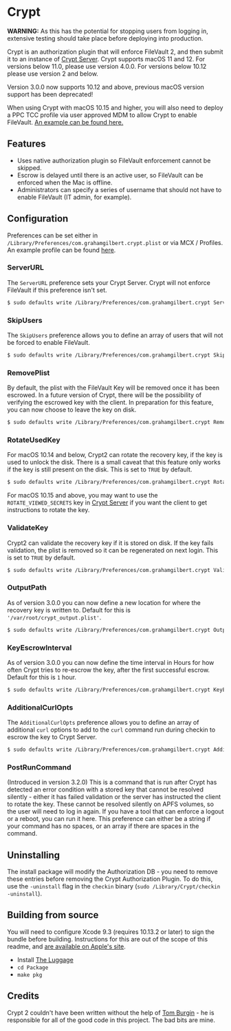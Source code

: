 # Crypt

**WARNING:** As this has the potential for stopping users from logging in, extensive testing should take place before deploying into production.

Crypt is an authorization plugin that will enforce FileVault 2, and then submit it to an instance of [Crypt Server](https://github.com/grahamgilbert/crypt-server). Crypt supports macOS 11 and 12. For versions below 11.0, please use version 4.0.0. For versions below 10.12 please use version 2 and below.

Version 3.0.0 now supports 10.12 and above, previous macOS version support has been deprecated!

When using Crypt with macOS 10.15 and higher, you will also need to deploy a PPC TCC profile via user approved MDM to allow Crypt to enable FileVault. [An example can be found here.](https://github.com/grahamgilbert/crypt/blob/master/ppctcc_example.mobileconfig)

## Features

- Uses native authorization plugin so FileVault enforcement cannot be skipped.
- Escrow is delayed until there is an active user, so FileVault can be enforced when the Mac is offline.
- Administrators can specify a series of username that should not have to enable FileVault (IT admin, for example).

## Configuration

Preferences can be set either in `/Library/Preferences/com.grahamgilbert.crypt.plist` or via MCX / Profiles. An example profile can be found [here](https://github.com/grahamgilbert/crypt/blob/master/Example%20Crypt%20Profile.mobileconfig).

### ServerURL

The `ServerURL` preference sets your Crypt Server. Crypt will not enforce FileVault if this preference isn't set.

```bash
$ sudo defaults write /Library/Preferences/com.grahamgilbert.crypt ServerURL "https://crypt.example.com"
```

### SkipUsers

The `SkipUsers` preference allows you to define an array of users that will not be forced to enable FileVault.

```bash
$ sudo defaults write /Library/Preferences/com.grahamgilbert.crypt SkipUsers -array-add adminuser
```

### RemovePlist

By default, the plist with the FileVault Key will be removed once it has been escrowed. In a future version of Crypt, there will be the possibility of verifying the escrowed key with the client. In preparation for this feature, you can now choose to leave the key on disk.

```bash
$ sudo defaults write /Library/Preferences/com.grahamgilbert.crypt RemovePlist -bool FALSE
```

### RotateUsedKey

For macOS 10.14 and below, Crypt2 can rotate the recovery key, if the key is used to unlock the disk. There is a small caveat that this feature only works if the key is still present on the disk. This is set to `TRUE` by default.

```bash
$ sudo defaults write /Library/Preferences/com.grahamgilbert.crypt RotateUsedKey -bool FALSE
```

For macOS 10.15 and above, you may want to use the `ROTATE_VIEWED_SECRETS` key in [Crypt Server](https://github.com/grahamgilbert/Crypt-Server#settings) if you want the client to get instructions to rotate the key.

### ValidateKey

Crypt2 can validate the recovery key if it is stored on disk. If the key fails validation, the plist is removed so it can be regenerated on next login. This is set to `TRUE` by default.

```bash
$ sudo defaults write /Library/Preferences/com.grahamgilbert.crypt ValidateKey -bool FALSE
```

### OutputPath

As of version 3.0.0 you can now define a new location for where the recovery key is written to. Default for this is `'/var/root/crypt_output.plist'`.

```bash
$ sudo defaults write /Library/Preferences/com.grahamgilbert.crypt OutputPath "/path/to/different/location"
```

### KeyEscrowInterval

As of version 3.0.0 you can now define the time interval in Hours for how often Crypt tries to re-escrow the key, after the first successful escrow. Default for this is `1` hour.

```bash
$ sudo defaults write /Library/Preferences/com.grahamgilbert.crypt KeyEscrowInterval -int 2
```

### AdditionalCurlOpts

The `AdditionalCurlOpts` preference allows you to define an array of additional `curl` options to add to the `curl` command run during checkin to escrow the key to Crypt Server.

```bash
$ sudo defaults write /Library/Preferences/com.grahamgilbert.crypt AdditionalCurlOpts -array-add "--tlsv1.3"
```

### PostRunCommand

(Introduced in version 3.2.0) This is a command that is run after Crypt has detected an error condition with a stored key that cannot be resolved silently - either it has failed validation or the server has instructed the client to rotate the key. These cannot be resolved silently on APFS volumes, so the user will need to log in again. If you have a tool that can enforce a logout or a reboot, you can run it here. This preference can either be a string if your command has no spaces, or an array if there are spaces in the command.

## Uninstalling

The install package will modify the Authorization DB - you need to remove these entries before removing the Crypt Authorization Plugin. To do this, use the `-uninstall` flag in the `checkin` binary (`sudo /Library/Crypt/checkin -uninstall`).

## Building from source

You will need to configure Xcode 9.3 (requires 10.13.2 or later) to sign the bundle before building. Instructions for this are out of the scope of this readme, and [are available on Apple's site](https://developer.apple.com/support/code-signing/).

- Install [The Luggage](https://github.com/unixorn/luggage)
- `cd Package`
- `make pkg`

## Credits

Crypt 2 couldn't have been written without the help of [Tom Burgin](https://github.com/tburgin) - he is responsible for all of the good code in this project. The bad bits are mine.
